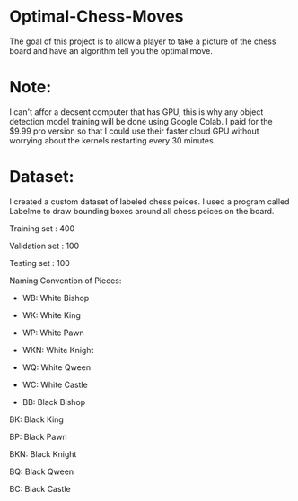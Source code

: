 # Optimal-Chess-Moves
The goal of this project is to allow a player to take a picture of the chess board and have an algorithm tell you the optimal move.


# Note:

I can't affor a decsent computer that has GPU, this is why any object detection model training will be done using Google Colab. I paid for the $9.99 pro version so that I could use their faster cloud GPU without worrying about the kernels restarting every 30 minutes. 

# Dataset:

I created a custom dataset of labeled chess peices. I used a program called Labelme to draw bounding boxes around all chess peices on the board. 

Training set   : 400

Validation set : 100

Testing set    : 100

Naming Convention of Pieces: 

- WB: White Bishop

- WK: White King

- WP: White Pawn

- WKN: White Knight

- WQ: White Qween 

- WC: White Castle

- BB: Black Bishop

BK: Black King

BP: Black Pawn

BKN: Black Knight

BQ: Black Qween 

BC: Black Castle



